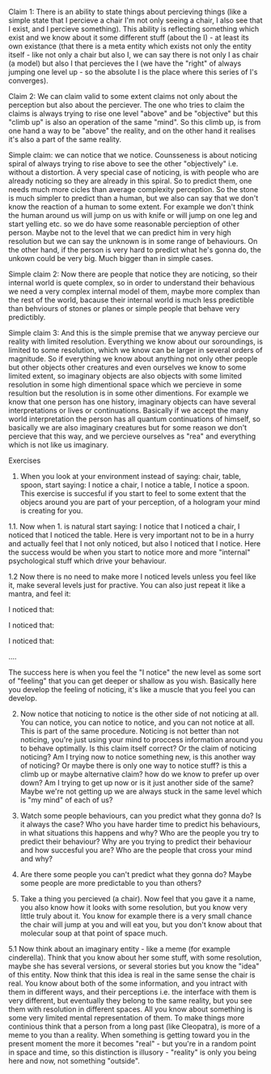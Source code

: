 Claim 1: There is an ability to state things about percieving things (like a simple state that I percieve a chair  I'm not only seeing a chair, I also see that I exist, and I percieve something). This ability is reflecting something which exist and we know about it some different stuff (about the I) - at least its own existance (that there is a meta entity which exists not only the entity itself - like not only a chair but also I, we can say there is not only I as chair (a model) but also I that percieves the I (we have the "right" of always jumping one level up - so the absolute I is the place where this series of I's converges). 

Claim 2: We can claim valid to some extent claims not only about the perception but also about the perciever. The one who tries to claim the claims is always trying to rise one level "above" and be "objective" but this "climb up" is also an operation of the same "mind". So this climb up, is from one hand a way to be "above" the reality, and on the other hand it realises it's also a part of the same reality. 

Simple claim: we can notice that we notice. Counsseness is about noticing spiral of always trying to rise above to see the other "objectively" i.e. without a distortion. A very special case of noticing, is with people who are already noticing so they are already in this spiral. So to predict them, one needs much more cicles than average complexity perception. So the stone is much simpler to predict than a human, but we also can say that we don't know the reaction of a human to some extent. For example we don't think the human around us will jump on us with knife or will jump on one leg and start yelling etc. so we do have some reasonable percieption of other person. Maybe not to the level that we can predict him in very high resolution but we can say the unknown is in some range of behaviours. On the other hand, if the person is very hard to predict what he's gonna do, the unkown could be very big. Much bigger than in simple cases. 

Simple claim 2: Now there are people that notice they are noticing, so their internal world is quete complex, so in order to understand their behavious we need a very complex internal model of them, maybe more complex than the rest of the world, bacause their internal world is much less predictible than behviours of stones or planes or simple people that behave very predictibly. 

Simple claim 3: And this is the simple premise that we anyway percieve our reality with limited resolution. Everything we know about our soroundings, is limited to some resolution, which we know can be larger in several orders of magnitude. So if everything we know about anything not only other people but other objects other creatures and even ourselves we know to some limited extent, so imaginary objects are also objects with some limited resolution in some high dimentional space which we percieve in some resultion but the resolution is in some other dimentions. For example we know that one person has one history, imaginary objects can have several interpretations or lives or continuations. Basically if we accept the many world interpretation the person has all quantum continuations of himself, so basically we are also imaginary creatures but for some reason we don't percieve that this way, and we percieve ourselves as "rea" and everything which is not like us imaginary. 

Exercises

1. When you look at your environment instead of saying: chair, table, spoon, start saying: I notice a chair, I notice a table, I notice a spoon. This exercise is succesful if you start to feel to some extent that the objecs around you are part of your perception, of a hologram your mind is creating for you. 

1.1. Now when 1. is natural start saying: I notice that I noticed a chair, I noticed that I noticed the table. Here is very important not to be in a hurry and actually feel that I not only noticed, but also I noticed that I notice. Here the success would be when you start to notice more and more "internal" psychological stuff which drive your behaviour. 

1.2 Now there is no need to make more I noticed levels unless you feel like it, make several levels just for practive. You can also just repeat it like a mantra, and feel it: 

I noticed that:

I noticed that: 

I noticed that:

....

The success here is when you feel the "I notice" the new level as some sort of "feeling" that you can get deeper or shallow as you wish. Basically here you develop the feeling of noticing, it's like a muscle that you feel you can develop. 

2. Now notice that noticing to notice is the other side of not noticing at all. You can notice, you can notice to notice, and you can not notice at all. This is part of the same procedure. Noticing is not better than not noticing, you're just using your mind to proccess information around you to behave optimally. Is this claim itself correct? Or the claim of noticing noticing? Am I trying now to notice something new, is this another way of noticing? Or maybe there is only one way to notice stuff? is this a climb up or maybe alternative claim? how do we know to prefer up over down? Am I trying to get up now or is it just another side of the same? Maybe we're not getting up we are always stuck in the same level which is "my mind" of each of us? 

3. Watch some people behaviours, can you predict what they gonna do? Is it always the case? Who you have harder time to predict his behaviours, in what situations this happens and why? Who are the people you try to predict their behaviour? Why are you trying to predict their behaviour and how succesful you are? Who are the people that cross your mind and why?

4. Are there some people you can't predict what they gonna do? Maybe some people are more predictable to you than others? 

5. Take a thing you percieved (a chair). Now feel that you gave it a name, you also know how it looks with some resolution, but you know very little truly about it. You know for example there is a very small chance the chair will jump at you and will eat you, but you don't know about that molecular soup at that point of space much. 

5.1 Now think about an imaginary entity - like a meme (for example cinderella). Think that you know about her some stuff, with some resolution, maybe she has several versions, or several stories but you know the "idea" of this entity. Now think that this idea is real in the same sense the chair is real. You know about both of the some information, and you intract with them in different ways, and their perceptions i.e. the interface with them is very different, but eventually they belong to the same reality, but you see them with resolution in different spaces. All you know about something is some very limited mental representation of them. To make things more continious think that a person from a long past (like Cleopatra), is more of a meme to you than a reality. When something is getting toward you in the present moment the more it becomes "real" - but you're in a random point in space and time, so this distinction is illusory - "reality" is only you being here and now, not something "outside". 


